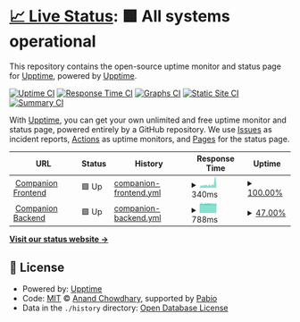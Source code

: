 # [📈 Live Status](https://upptime.github.io/upptime): <!--live status--> **🟩 All systems operational**

This repository contains the open-source uptime monitor and status page for [Upptime](https://upptime.js.org), powered by [Upptime](https://github.com/upptime/upptime).

[![Uptime CI](https://github.com/scaler-ai/upptime/workflows/Uptime%20CI/badge.svg)](https://github.com/scaler-ai/upptime/actions?query=workflow%3A%22Uptime+CI%22)
[![Response Time CI](https://github.com/scaler-ai/upptime/workflows/Response%20Time%20CI/badge.svg)](https://github.com/scaler-ai/upptime/actions?query=workflow%3A%22Response+Time+CI%22)
[![Graphs CI](https://github.com/scaler-ai/upptime/workflows/Graphs%20CI/badge.svg)](https://github.com/scaler-ai/upptime/actions?query=workflow%3A%22Graphs+CI%22)
[![Static Site CI](https://github.com/scaler-ai/upptime/workflows/Static%20Site%20CI/badge.svg)](https://github.com/scaler-ai/upptime/actions?query=workflow%3A%22Static+Site+CI%22)
[![Summary CI](https://github.com/scaler-ai/upptime/workflows/Summary%20CI/badge.svg)](https://github.com/scaler-ai/upptime/actions?query=workflow%3A%22Summary+CI%22)

With [Upptime](https://upptime.js.org), you can get your own unlimited and free uptime monitor and status page, powered entirely by a GitHub repository. We use [Issues](https://github.com/upptime/upptime/issues) as incident reports, [Actions](https://github.com/scaler-ai/upptime/actions) as uptime monitors, and [Pages](https://upptime.github.io/upptime) for the status page.

<!--start: status pages-->
<!-- This summary is generated by Upptime (https://github.com/upptime/upptime) -->
<!-- Do not edit this manually, your changes will be overwritten -->
<!-- prettier-ignore -->
| URL | Status | History | Response Time | Uptime |
| --- | ------ | ------- | ------------- | ------ |
| <img alt="" src="https://icons.duckduckgo.com/ip3/companion.scaler.com.ico" height="13"> [Companion Frontend](https://companion.scaler.com) | 🟩 Up | [companion-frontend.yml](https://github.com/scaler-ai/uptime/commits/HEAD/history/companion-frontend.yml) | <details><summary><img alt="Response time graph" src="./graphs/companion-frontend/response-time-week.png" height="20"> 340ms</summary><br><a href="https://scaler-ai.github.io/uptime/history/companion-frontend"><img alt="Response time 340" src="https://img.shields.io/endpoint?url=https%3A%2F%2Fraw.githubusercontent.com%2Fscaler-ai%2Fuptime%2FHEAD%2Fapi%2Fcompanion-frontend%2Fresponse-time.json"></a><br><a href="https://scaler-ai.github.io/uptime/history/companion-frontend"><img alt="24-hour response time 284" src="https://img.shields.io/endpoint?url=https%3A%2F%2Fraw.githubusercontent.com%2Fscaler-ai%2Fuptime%2FHEAD%2Fapi%2Fcompanion-frontend%2Fresponse-time-day.json"></a><br><a href="https://scaler-ai.github.io/uptime/history/companion-frontend"><img alt="7-day response time 340" src="https://img.shields.io/endpoint?url=https%3A%2F%2Fraw.githubusercontent.com%2Fscaler-ai%2Fuptime%2FHEAD%2Fapi%2Fcompanion-frontend%2Fresponse-time-week.json"></a><br><a href="https://scaler-ai.github.io/uptime/history/companion-frontend"><img alt="30-day response time 340" src="https://img.shields.io/endpoint?url=https%3A%2F%2Fraw.githubusercontent.com%2Fscaler-ai%2Fuptime%2FHEAD%2Fapi%2Fcompanion-frontend%2Fresponse-time-month.json"></a><br><a href="https://scaler-ai.github.io/uptime/history/companion-frontend"><img alt="1-year response time 340" src="https://img.shields.io/endpoint?url=https%3A%2F%2Fraw.githubusercontent.com%2Fscaler-ai%2Fuptime%2FHEAD%2Fapi%2Fcompanion-frontend%2Fresponse-time-year.json"></a></details> | <details><summary><a href="https://scaler-ai.github.io/uptime/history/companion-frontend">100.00%</a></summary><a href="https://scaler-ai.github.io/uptime/history/companion-frontend"><img alt="All-time uptime 100.00%" src="https://img.shields.io/endpoint?url=https%3A%2F%2Fraw.githubusercontent.com%2Fscaler-ai%2Fuptime%2FHEAD%2Fapi%2Fcompanion-frontend%2Fuptime.json"></a><br><a href="https://scaler-ai.github.io/uptime/history/companion-frontend"><img alt="24-hour uptime 100.00%" src="https://img.shields.io/endpoint?url=https%3A%2F%2Fraw.githubusercontent.com%2Fscaler-ai%2Fuptime%2FHEAD%2Fapi%2Fcompanion-frontend%2Fuptime-day.json"></a><br><a href="https://scaler-ai.github.io/uptime/history/companion-frontend"><img alt="7-day uptime 100.00%" src="https://img.shields.io/endpoint?url=https%3A%2F%2Fraw.githubusercontent.com%2Fscaler-ai%2Fuptime%2FHEAD%2Fapi%2Fcompanion-frontend%2Fuptime-week.json"></a><br><a href="https://scaler-ai.github.io/uptime/history/companion-frontend"><img alt="30-day uptime 100.00%" src="https://img.shields.io/endpoint?url=https%3A%2F%2Fraw.githubusercontent.com%2Fscaler-ai%2Fuptime%2FHEAD%2Fapi%2Fcompanion-frontend%2Fuptime-month.json"></a><br><a href="https://scaler-ai.github.io/uptime/history/companion-frontend"><img alt="1-year uptime 100.00%" src="https://img.shields.io/endpoint?url=https%3A%2F%2Fraw.githubusercontent.com%2Fscaler-ai%2Fuptime%2FHEAD%2Fapi%2Fcompanion-frontend%2Fuptime-year.json"></a></details>
| <img alt="" src="https://icons.duckduckgo.com/ip3/api.companion.scaler.com.ico" height="13"> [Companion Backend](https://api.companion.scaler.com/api/health) | 🟩 Up | [companion-backend.yml](https://github.com/scaler-ai/uptime/commits/HEAD/history/companion-backend.yml) | <details><summary><img alt="Response time graph" src="./graphs/companion-backend/response-time-week.png" height="20"> 788ms</summary><br><a href="https://scaler-ai.github.io/uptime/history/companion-backend"><img alt="Response time 788" src="https://img.shields.io/endpoint?url=https%3A%2F%2Fraw.githubusercontent.com%2Fscaler-ai%2Fuptime%2FHEAD%2Fapi%2Fcompanion-backend%2Fresponse-time.json"></a><br><a href="https://scaler-ai.github.io/uptime/history/companion-backend"><img alt="24-hour response time 793" src="https://img.shields.io/endpoint?url=https%3A%2F%2Fraw.githubusercontent.com%2Fscaler-ai%2Fuptime%2FHEAD%2Fapi%2Fcompanion-backend%2Fresponse-time-day.json"></a><br><a href="https://scaler-ai.github.io/uptime/history/companion-backend"><img alt="7-day response time 788" src="https://img.shields.io/endpoint?url=https%3A%2F%2Fraw.githubusercontent.com%2Fscaler-ai%2Fuptime%2FHEAD%2Fapi%2Fcompanion-backend%2Fresponse-time-week.json"></a><br><a href="https://scaler-ai.github.io/uptime/history/companion-backend"><img alt="30-day response time 788" src="https://img.shields.io/endpoint?url=https%3A%2F%2Fraw.githubusercontent.com%2Fscaler-ai%2Fuptime%2FHEAD%2Fapi%2Fcompanion-backend%2Fresponse-time-month.json"></a><br><a href="https://scaler-ai.github.io/uptime/history/companion-backend"><img alt="1-year response time 788" src="https://img.shields.io/endpoint?url=https%3A%2F%2Fraw.githubusercontent.com%2Fscaler-ai%2Fuptime%2FHEAD%2Fapi%2Fcompanion-backend%2Fresponse-time-year.json"></a></details> | <details><summary><a href="https://scaler-ai.github.io/uptime/history/companion-backend">47.00%</a></summary><a href="https://scaler-ai.github.io/uptime/history/companion-backend"><img alt="All-time uptime 47.00%" src="https://img.shields.io/endpoint?url=https%3A%2F%2Fraw.githubusercontent.com%2Fscaler-ai%2Fuptime%2FHEAD%2Fapi%2Fcompanion-backend%2Fuptime.json"></a><br><a href="https://scaler-ai.github.io/uptime/history/companion-backend"><img alt="24-hour uptime 57.91%" src="https://img.shields.io/endpoint?url=https%3A%2F%2Fraw.githubusercontent.com%2Fscaler-ai%2Fuptime%2FHEAD%2Fapi%2Fcompanion-backend%2Fuptime-day.json"></a><br><a href="https://scaler-ai.github.io/uptime/history/companion-backend"><img alt="7-day uptime 47.00%" src="https://img.shields.io/endpoint?url=https%3A%2F%2Fraw.githubusercontent.com%2Fscaler-ai%2Fuptime%2FHEAD%2Fapi%2Fcompanion-backend%2Fuptime-week.json"></a><br><a href="https://scaler-ai.github.io/uptime/history/companion-backend"><img alt="30-day uptime 47.00%" src="https://img.shields.io/endpoint?url=https%3A%2F%2Fraw.githubusercontent.com%2Fscaler-ai%2Fuptime%2FHEAD%2Fapi%2Fcompanion-backend%2Fuptime-month.json"></a><br><a href="https://scaler-ai.github.io/uptime/history/companion-backend"><img alt="1-year uptime 47.00%" src="https://img.shields.io/endpoint?url=https%3A%2F%2Fraw.githubusercontent.com%2Fscaler-ai%2Fuptime%2FHEAD%2Fapi%2Fcompanion-backend%2Fuptime-year.json"></a></details>

<!--end: status pages-->

[**Visit our status website →**](https://upptime.github.io/upptime)

## 📄 License

- Powered by: [Upptime](https://github.com/upptime/upptime)
- Code: [MIT](./LICENSE) © [Anand Chowdhary](https://anandchowdhary.com), supported by [Pabio](https://pabio.com)
- Data in the `./history` directory: [Open Database License](https://opendatacommons.org/licenses/odbl/1-0/)
